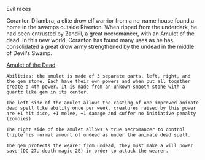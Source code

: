 Evil races

Coranton Dilambra, a elite drow elf warrior from a no-name house found a home in the swamps outside Riverton. When ripped from the underdark, he had been entrusted by Zandiil, a great necromancer, with an Amulet of the dead.  In this new world, Coranton has found many uses as he has consolidated a great drow army strengthened by the undead in the middle of Devil's Swamp.

[Amulet of the Dead](https://www.dndadventure.com/html/magic_items/mi_amulet_of_the_dead.html)

```
Abilities: the amulet is made of 3 separate parts, left, right, and the gem stone. Each have their own powers and when put all together create a 4th power. It is made from an unkown smooth stone with a quartz like gem in its center.

The left side of the amulet allows the casting of one improved animate dead spell like ability once per week. creatures raised by this power are +1 hit dice, +1 melee, +1 damage and suffer no initiative penalty (zombies)

The right side of the amulet allows a true necromancer to control triple his normal amount of undead as under the animate dead spell.

The gem protects the wearer from undead, they must make a will power save (DC 27, death magic 2E) in order to attack the wearer.
```